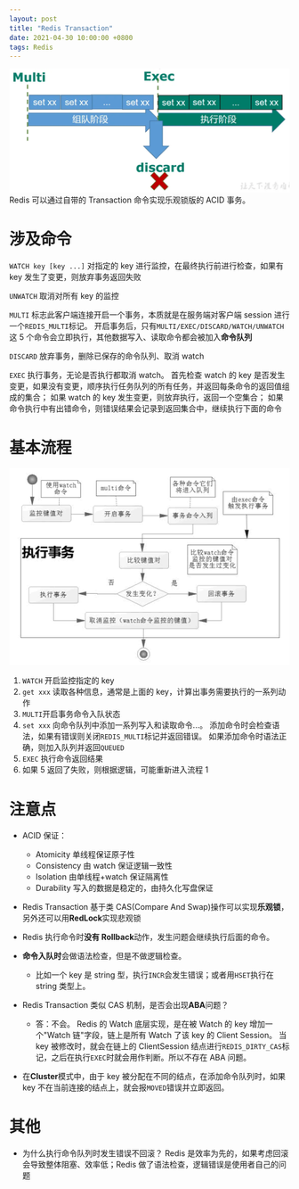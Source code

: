 ```yaml
---
layout: post
title: "Redis Transaction"
date: 2021-04-30 10:00:00 +0800
tags: Redis
---
```


![transaction](/assets/images/2021-04-30-Redis_Transaction_1.webp)
Redis 可以通过自带的 Transaction 命令实现乐观锁版的 ACID 事务。

# 涉及命令

`WATCH key [key ...]`
对指定的 key 进行监控，在最终执行前进行检查，如果有 key 发生了变更，则放弃事务返回失败

`UNWATCH`
取消对所有 key 的监控

`MULTI`
标志此客户端连接开启一个事务，本质就是在服务端对客户端 session 进行一个`REDIS_MULTI`标记。
开启事务后，只有`MULTI/EXEC/DISCARD/WATCH/UNWATCH`这 5 个命令会立即执行，其他数据写入、读取命令都会被加入**命令队列**

`DISCARD`
放弃事务，删除已保存的命令队列、取消 watch

`EXEC`
执行事务，无论是否执行都取消 watch。
首先检查 watch 的 key 是否发生变更，如果没有变更，顺序执行任务队列的所有任务，并返回每条命令的返回值组成的集合；
如果 watch 的 key 发生变更，则放弃执行，返回一个空集合；
如果命令执行中有出错命令，则错误结果会记录到返回集合中，继续执行下面的命令

# 基本流程

![transaction](/assets/images/2021-04-30-Redis_Transaction_2.png)

1. `WATCH` 开启监控指定的 key
2. `get xxx` 读取各种信息，通常是上面的 key，计算出事务需要执行的一系列动作
3. `MULTI`开启事务命令入队状态
4. `set xxx` 向命令队列中添加一系列写入和读取命令...。
   添加命令时会检查语法，如果有错误则关闭`REDIS_MULTI`标记并返回错误。
   如果添加命令时语法正确，则加入队列并返回`QUEUED`
5. `EXEC` 执行命令返回结果
6. 如果 5 返回了失败，则根据逻辑，可能重新进入流程 1

# 注意点

- ACID 保证：
  - Atomicity 单线程保证原子性
  - Consistency 由 watch 保证逻辑一致性
  - Isolation 由单线程+watch 保证隔离性
  - Durability 写入的数据是稳定的，由持久化写盘保证
- Redis Transaction 基于类 CAS(Compare And Swap)操作可以实现**乐观锁**，另外还可以用**RedLock**实现悲观锁
- Redis 执行命令时**没有 Rollback**动作，发生问题会继续执行后面的命令。
- **命令入队时**会做语法检查，但是不做逻辑检查。

  - 比如一个 key 是 string 型，执行`INCR`会发生错误；或者用`HSET`执行在 string 类型上。

- Redis Transaction 类似 CAS 机制，是否会出现**ABA**问题？

  - 答：不会。
    Redis 的 Watch 底层实现，是在被 Watch 的 key 增加一个"Watch 链"字段，链上是所有 Watch 了该 key 的 Client Session。
    当 key 被修改时，就会在链上的 ClientSession 结点进行`REDIS_DIRTY_CAS`标记，之后在执行`EXEC`时就会用作判断。所以不存在 ABA 问题。

- 在**Cluster**模式中，由于 key 被分配在不同的结点，在添加命令队列时，如果 key 不在当前连接的结点上，就会报`MOVED`错误并立即返回。

# 其他

- 为什么执行命令队列时发生错误不回滚？
  Redis 是效率为先的，如果考虑回滚会导致整体阻塞、效率低；Redis 做了语法检查，逻辑错误是使用者自己的问题
